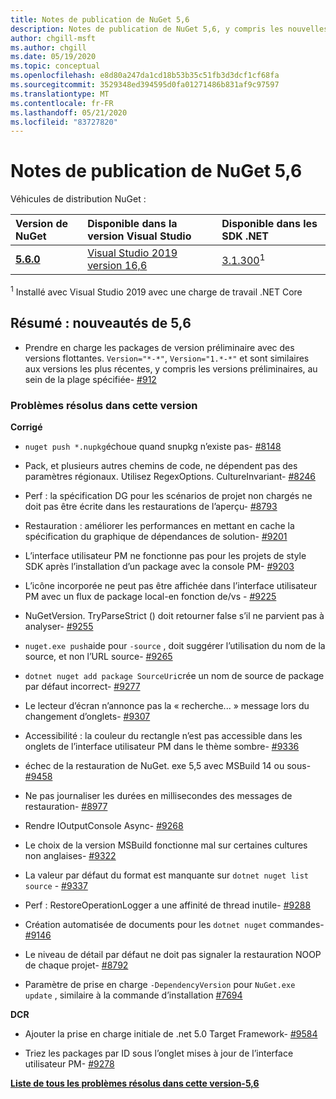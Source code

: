 ```yaml
---
title: Notes de publication de NuGet 5,6
description: Notes de publication de NuGet 5,6, y compris les nouvelles fonctionnalités, les correctifs de bogues et DCR.
author: chgill-msft
ms.author: chgill
ms.date: 05/19/2020
ms.topic: conceptual
ms.openlocfilehash: e8d80a247da1cd18b53b35c51fb3d3dcf1cf68fa
ms.sourcegitcommit: 3529348ed394595d0fa01271486b831af9c97597
ms.translationtype: MT
ms.contentlocale: fr-FR
ms.lasthandoff: 05/21/2020
ms.locfileid: "83727820"
---
```

# <a name="nuget-56-release-notes"></a>Notes de publication de NuGet 5,6

Véhicules de distribution NuGet :

| Version de NuGet | Disponible dans la version Visual Studio| Disponible dans les SDK .NET|
|:---|:---|:---|
| [**5.6.0**](https://nuget.org/downloads) | [Visual Studio 2019 version 16,6](https://visualstudio.microsoft.com/downloads/) | [3.1.300](https://dotnet.microsoft.com/download/dotnet-core/3.1)<sup>1</sup> |

<sup>1</sup> Installé avec Visual Studio 2019 avec une charge de travail .NET Core

## <a name="summary-whats-new-in-56"></a>Résumé : nouveautés de 5,6

* Prendre en charge les packages de version préliminaire avec des versions flottantes. `Version="*-*"`, `Version="1.*-*"` et sont similaires aux versions les plus récentes, y compris les versions préliminaires, au sein de la plage spécifiée- [#912](https://github.com/NuGet/Home/issues/912)

### <a name="issues-fixed-in-this-release"></a>Problèmes résolus dans cette version

**Corrigé**

* `nuget push *.nupkg`échoue quand snupkg n’existe pas- [#8148](https://github.com/NuGet/Home/issues/8148)

* Pack, et plusieurs autres chemins de code, ne dépendent pas des paramètres régionaux. Utilisez RegexOptions. CultureInvariant- [#8246](https://github.com/NuGet/Home/issues/8246)

* Perf : la spécification DG pour les scénarios de projet non chargés ne doit pas être écrite dans les restaurations de l’aperçu- [#8793](https://github.com/NuGet/Home/issues/8793)

* Restauration : améliorer les performances en mettant en cache la spécification du graphique de dépendances de solution- [#9201](https://github.com/NuGet/Home/issues/9201)

* L’interface utilisateur PM ne fonctionne pas pour les projets de style SDK après l’installation d’un package avec la console PM- [#9203](https://github.com/NuGet/Home/issues/9203)

* L’icône incorporée ne peut pas être affichée dans l’interface utilisateur PM avec un flux de package local-en fonction de/vs \- [#9225](https://github.com/NuGet/Home/issues/9225)

* NuGetVersion. TryParseStrict () doit retourner false s’il ne parvient pas à analyser- [#9255](https://github.com/NuGet/Home/issues/9255)

* `nuget.exe push`aide pour `-source` , doit suggérer l’utilisation du nom de la source, et non l’URL source- [#9265](https://github.com/NuGet/Home/issues/9265)

* `dotnet nuget add package SourceUri`crée un nom de source de package par défaut incorrect- [#9277](https://github.com/NuGet/Home/issues/9277)

* Le lecteur d’écran n’annonce pas la « recherche... » message lors du changement d’onglets- [#9307](https://github.com/NuGet/Home/issues/9307)

* Accessibilité : la couleur du rectangle n’est pas accessible dans les onglets de l’interface utilisateur PM dans le thème sombre- [#9336](https://github.com/NuGet/Home/issues/9336)

* échec de la restauration de NuGet. exe 5,5 avec MSBuild 14 ou sous- [#9458](https://github.com/NuGet/Home/issues/9458)

* Ne pas journaliser les durées en millisecondes des messages de restauration- [#8977](https://github.com/NuGet/Home/issues/8977)

* Rendre IOutputConsole Async- [#9268](https://github.com/NuGet/Home/issues/9268)

* Le choix de la version MSBuild fonctionne mal sur certaines cultures non anglaises- [#9322](https://github.com/NuGet/Home/issues/9322)

* La valeur par défaut du format est manquante sur `dotnet nuget list source`  -  [#9337](https://github.com/NuGet/Home/issues/9337)

* Perf : RestoreOperationLogger a une affinité de thread inutile- [#9288](https://github.com/NuGet/Home/issues/9288)

* Création automatisée de documents pour les `dotnet nuget` commandes- [#9146](https://github.com/NuGet/Home/issues/9146)

* Le niveau de détail par défaut ne doit pas signaler la restauration NOOP de chaque projet- [#8792](https://github.com/NuGet/Home/issues/8792)

* Paramètre de prise en charge `-DependencyVersion` pour `NuGet.exe update` , similaire à la commande d’installation [#7694](https://github.com/NuGet/Home/issues/7694)


**DCR**

* Ajouter la prise en charge initiale de .net 5.0 Target Framework- [#9584](https://github.com/NuGet/Home/issues/9584)

* Triez les packages par ID sous l’onglet mises à jour de l’interface utilisateur PM- [#9278](https://github.com/NuGet/Home/issues/9278)


**[Liste de tous les problèmes résolus dans cette version-5,6](https://app.zenhub.com/workspaces/nuget-client-team-55aec9a240305cf007585881/reports/release?release=5e3b2080c4b30708e48bf9f3)**

